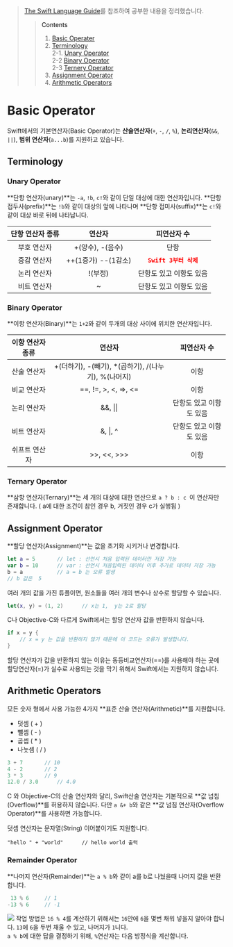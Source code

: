 > [The Swift Language Guide](https://jusung.gitbook.io/the-swift-language-guide/language-guide/02-basic-operators)를 참조하여 공부한 내용을 정리했습니다. <br>
>> <span style="color:black">Contents
>>1. [Basic Operater](#Basic-Operator)<br>
>>2. [Terminology](#Terminology)<br>
>>2-1. [Unary Operator](#Unary-Operator)<br>
>>2-2 [Binary Operator](#Binary-Operator)<br>
>>2-3 [Ternery Operator](#Ternary-Operator)<br>
>>3. [Assignment Operator](#Assignment-Operator)<br>
>>4. [Arithmetic Operators](#Arithmetic-Operators)<br>

# Basic Operator

Swift에서의 기본연산자(Basic Operator)는 __산술연산자__(`+`, `-`, `/`, `%`), __논리연산자__(`&&`, `||`), **범위 연산자**(`a...b`)를 지원하고 있습니다.

## Terminology
### Unary Operator

**단항 연산자(unary)**는  `-a`, `!b`, `c!`와 같이 단일 대상에 대한 연산자입니다. **단항 접두사(prefix)**는 `!b`와 같이 대상의 앞에 나타나며 **단항 접미사(suffix)**는 `c!`와 같이 대상 바로 뒤에 나타납니다.

단항 연산자 종류 | 연산자 | 피연산자 수
:---:|:---:|:---:
부호 연산자 | +(양수), -(음수) | 단항
증감 연산자 | ++(1증가) --(1감소)| <span style="color:red">**`Swift 3부터 삭제`**
논리 연산자 | !(부정) | 단항도 있고 이항도 있음
비트 연산자 |  ~ | 단항도 있고 이항도 있음

### Binary Operator
**이항 연산자(Binary)**는 `1+2`와 같이 두개의 대상 사이에 위치한 연산자입니다. 

이항 연산자 종류 | 연산자 | 피연산자 수
:---:|:---:|:---:
산술 연산자| +(더하기), -(빼기), *(곱하기), /(나누기), %(나머지)  | 이항
비교 연산자 | ==, !=, >, <, =>, <= | 이항
논리 연산자 | &&, \|\| | 단항도 있고 이항도 있음
비트 연산자 | &, \|, ^ | 단항도 있고 이항도 있음
쉬프트 연산자 |  >>, <<, >>> | 이항

### Ternary Operator 
**삼항 연산자(Ternary)**는 세 개의 대상에 대한 연산으로 `a ? b : c `이 연산자만 존재합니다. ( a에 대한 조건이 참인 경우 b, 거짓인 경우 c가 실행됨 )

## Assignment Operator
**할당 연산자(Assignment)**는 값을 초기화 시키거나 변경합니다.

```swift
let a = 5		// let : 선언시 처음 입력된 데이터만 저장 가능
var b = 10		// var : 선언시 처음입력된 데이터 이후 추가로 데이터 저장 가능
b = a			// a = b 는 오류 발생
// b 값은  5 
```

여러 개의 값을 가진 튜플이면, 원소들을 여러 개의 변수나 상수로 할당할 수 있습니다.

```swift
let(x, y) = (1, 2)		// x는 1,  y는 2로 할당
```

C나 Objective-C와 다르게 Swift에서는 할당 연산자 값을 반환하지 않습니다.

```swift
if x = y { 
	// x = y 는 값을 반환하지 않기 때문에 이 코드는 오류가 발생합니다.
}
```

할당 연산자가 값을 반환하지 않는 이유는 동등비교연산자(==)를 사용해야 하는 곳에 할당연산자(=)가 실수로 사용되는 것을 막기 위해서 Swift에서는 지원하지 않습니다.

## Arithmetic Operators
모든 숫자 형에서 사용 가능한 4가지 **표준 산술 연산자(Arithmetic)**를 지원합니다.

* 덧셈 ( + )
* 뺄셈 ( - )
* 곱셉 ( * )
* 나눗셈 ( / )

```swift
3 + 7		// 10
4 - 2		// 2
3 * 3		// 9
12.0 / 3.0		// 4.0
```

C 와 Objective-C의 산술 연산자와 달리, Swift산술 연산자는 기본적으로 **값 넘침(Overflow)**를 허용하지 않습니다. 다만 `a &+ b`와 같은 **값 넘침 연산자(Overflow Operator)**를 사용하면 가능합니다.

덧셈 연산자는 문자열(String) 이어붙이기도 지원합니다.

```
"hello " + "world"		// hello world 출력
```

### Remainder Operator
**나머지 연산자(Remainder)**는 `a % b`와 같이 a를 b로 나눴을때 나머지 값을 반환합니다.

```swift
 13 % 6		// 1
-13 % 6		// -1
```


![](https://user-images.githubusercontent.com/37801676/135037489-66353835-fd4e-45ef-92c7-c780310df89f.png)
작업 방법은 `16 % 4`를 계산하기 위해서는 `16`안에 `6`을 몇번 채워 넣을지 알아야 합니다.
`13`에 `6`을 두번 채울 수 있고, 나머지가 `1`니다.
<br>
`a % b`에 대한 답을 결정하기 위해, `%`연산자는 다음 방정식을 계산합니다.
